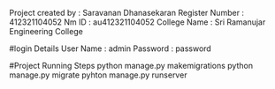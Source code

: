 Project created by : Saravanan Dhanasekaran
Register Number : 412321104052
Nm ID : au412321104052
College Name : Sri Ramanujar Engineering College

#login Details
User Name : admin 
Password : password

#Project Running Steps
python manage.py makemigrations
python manage.py migrate 
pyhton manage.py runserver

